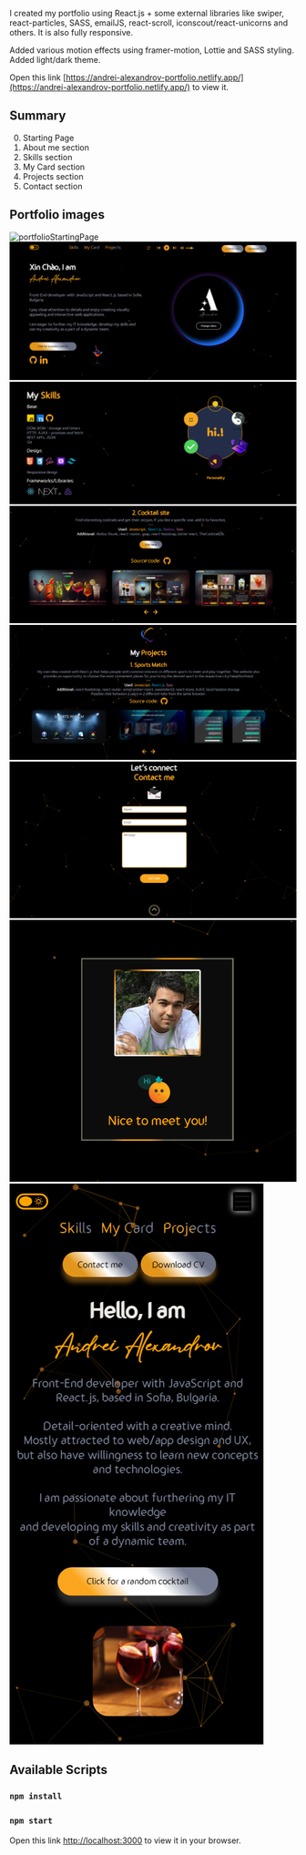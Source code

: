 I created my portfolio using React.js + some external libraries like swiper, react-particles, SASS, emailJS, react-scroll, iconscout/react-unicorns and others. It is also fully responsive.

Added various motion effects using framer-motion, Lottie and SASS styling. Added light/dark theme.

Open this link [https://andrei-alexandrov-portfolio.netlify.app/](https://andrei-alexandrov-portfolio.netlify.app/) to view it.

## Summary
0. Starting Page
1. About me section
2. Skills section
3. My Card section
4. Projects section
5. Contact section

## Portfolio images
![portfolioStartingPage](./src/images/gitHubImages/starting-page-animation.gif)
![darkThemeHome](./src/images/gitHubImages/portfolio-aboutMe-dark.png)
![darkThemeSkills](./src/images/gitHubImages/skills-new-dark.png)
![darkThemeProjectsCocktail](./src/images/gitHubImages/dark-portfolio-cocktail-project.png)
![darkThemeProjects](./src/images/gitHubImages/portfolio-projects-dark.png)
![darkThemeContact](./src/images/gitHubImages/portfolio-contact-dark.png)
![card](./src/images/gitHubImages/portfolio-solo-card.png)
![aboutMe480px](./src/images/gitHubImages/aboutMe480pxOpened.png)

## Available Scripts

### `npm install`
### `npm start`

Open this link [http://localhost:3000](http://localhost:3000) to view it in your browser.
